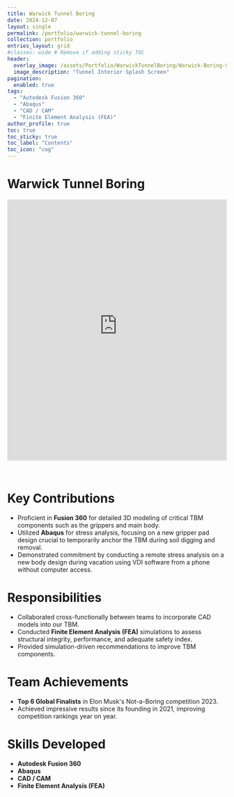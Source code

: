 ```yaml
---
title: Warwick Tunnel Boring
date: 2024-12-07
layout: single
permalink: /portfolio/warwick-tunnel-boring
collection: portfolio
entries_layout: grid
#classes: wide # Remove if adding sticky TOC
header:
  overlay_image: /assets/Portfolio/WarwickTunnelBoring/Warwick-Boring-Splash.jpg
  image_description: "Tunnel Interior Splash Screen"
pagination: 
  enabled: true
tags:
  - "Autodesk Fusion 360"
  - "Abaqus"
  - "CAD / CAM"
  - "Finite Element Analysis (FEA)"
author_profile: true
toc: true
toc_sticky: true
toc_label: "Contents"
toc_icon: "cog"
---
```

# Warwick Tunnel Boring

<iframe src="https://www.warwickboringteam.com/" 
        title="Warwick Boring Team" 
        style="border:none; width:100%; height:600px;"
        allowfullscreen>
</iframe>

&nbsp;
# Key Contributions

- Proficient in **Fusion 360** for detailed 3D modeling of critical TBM components such as the grippers and main body.
- Utilized **Abaqus** for stress analysis, focusing on a new gripper pad design crucial to temporarily anchor the TBM during soil digging and removal.
- Demonstrated commitment by conducting a remote stress analysis on a new body design during vacation using VDI software from a phone without computer access.

# Responsibilities

- Collaborated cross-functionally between teams to incorporate CAD models into our TBM.
- Conducted **Finite Element Analysis (FEA)** simulations to assess structural integrity, performance, and adequate safety index.
- Provided simulation-driven recommendations to improve TBM components.

# Team Achievements

- **Top 6 Global Finalists** in Elon Musk's Not-a-Boring competition 2023.
- Achieved impressive results since its founding in 2021, improving competition rankings year on year.

# Skills Developed

- **Autodesk Fusion 360**
- **Abaqus**
- **CAD / CAM**
- **Finite Element Analysis (FEA)**